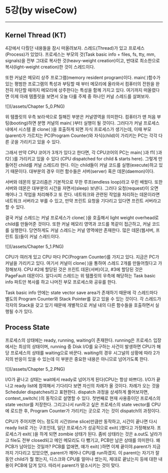# 5강\(by wiseCow\)

---

## 

## Kernel Thread \(KT\)

4강에서 다뤘던 내용들을 잠시 떠올려보자. 스레드\(Thread\)가 있고 프로세스\(Process\)가 있었다. 프로세스는 부모의 것\(Task basic info + files, fs, tty, mm, signals\)을 전부 그대로 복사한 것\(heavy-weight creation\)이고, 반대로 최소한으로 복사\(light-weight creation\)한 것이 스레드이다.

또한 커널은 메모리 상주 프로그램\(memory resident program\)이다. main\( \)함수가 있는 평범한 프로그램의 특성과 부팅할 때 부터 메모리에 올라와서 컴퓨터의 전원을 완전히 차단할 때까지 메모리에 상주한다는 특성을 함께 가지고 있다. 여기까지 떠올렸다면 이제 아래 템플릿을 보면서 오늘 다룰 주제 중 하나인 커널 스레드를 살펴보자.

![](/assets/Chapter 5_0.PNG)

위 템플릿의 우측 보라색으로 칠해진 부분은 커널영역을 의미한다. 컴퓨터가 맨 처음 부팅\(booting\)하면 분명 커널의 main\( \)부터 실행이 될 것이다. 그러다가 커널 프로세스 내에서 시스템 콜 clone\( \)을 호출하게 되면 자식 프로세스가 생기는데, 이때 부모\(parent\)가 가르치는 PC\(Program Counter\)와 자식\(child\)이 가리키는 PC는 각각 다른 곳을 가리키고 있을 수 있다.

그래서 만약 CPU 코어가 3개가 있다고 한다면, 각 CPU코어의 PC는 main\( \)과 f1\( \)과 f2\( \)를 가리키고 있을 수 있다 \(CPU dispatched for child & starts here\). 그렇게 만들어진 child를 커널 스레드라 한다. 이는 child들이 커널 코드를 실행\(execute\)하고 있기 때문이다. 대부분의 경우 이런 함수들은 서버\(server\) 혹은 데몬\(daemon\)이다.

서버와 데몬의 알고리즘은 기본적으로 무한 루프\(endless loop\)라고 우린 배웠다. 또한 서버와 데몬은 대부분의 시간을 자면서\(sleep\) 보낸다. 그러다 요청\(request\)이 오면 깨어나 그 작업을 처리해주고 또 잔다. 네트워크와 관련된 작업을 처리하는 데몬이라면 네트워크 서버라고 부를 수 있고, 만약 프린트 요청을 기다리고 있다면 프린트 서버라고 할 수 있다.

결국 커널 스레드는 커널 프로세스가 clone\( \)을 호출해서 light weight overhead로 child를 만들어준 것이다. 또한 커널 메모리 영역과 코드를 똑같이 접근하고, 커널 코드를 실행한다. 당연하게도 커널 스레드는 커널 영역에만 존재한다. 많은 데몬\(웹서버, 프린트 등\)들이 커널 스레드이다.

![](/assets/Chapter 5_1.PNG)

CPU가 여러개 있고 CPU 마다 PC\(Program Counter\)를 가지고 있다. 지금은 PC가 커널을 가리키고 있다. 여기서 커널이 clone\( \)을 통하여 스레드 2개를 만들어줬다고 가정해보자. CPU \#2에 할당된 것은 프린트 데몬\(서버\)이고, \#3에 할당된 것은 PageFault 데몬이다. 알다시피 스레드는 위 템플릿의 우측에 해당하는 Task basic info 파트만 복사를 하고 나머진 부모 프로세스와 공유를 한다.

Task basic info 안에는 state vector save area가 존재하기 때문에 각 스레드마다 별도의 Program Counter와 Stack Pointer를 갖고 있을 수 있는 것이다. 각 스레드가 각자의 Stack을 갖고 있기 때문에 개별적으로 커널 내의 다른 함수들을 호출하면서 실행될 수가 있다.

## Process State

프로세스의 상태에는 ready, running, waiting이 존재한다. running은 프로세스 입장에서는 최상의 상태이며, running 중 Disk I/O를 요구하는 사건이 발생하면 CPU가 해당 프로세스의 상태를 waiting으로 바꾼다. waiting의 경우 시그널의 상황에 따라 2가지의 반응이 있을 수 있는데 이 부분은 중요한 내용은 아니므로 넘어가도록 한다.

![](/assets/Chapter 5_2.PNG)

I/O가 끝나고 상태는 wait에서 ready로 넘어가게 된다\(CPU는 항상 바쁘다\). I/O가 끝나고 ready list에 참여해서 기다리다 보면 자신의 차례가 올 것이다. 차례가 오는 것을 Scheduler dispatches라고 표현한다. dispatch 과정을 상세하게 풀어보자면, context\_switch\( \)의 동작으로 설명할 수 있다. 첫번째로 현재 사용중이던 프로세스의 state vector를 저장한다. 그리고나서 run하고 싶은 프로세스의 state vector를 CPU에 로드한 후, Program Counter가 가리키는 곳으로 가는 것이 dispatch의 과정이다.

CPU가 주어지면 어느 정도의 시간\(time slice\)만큼만 동작하고, 시간이 끝나면 다시 ready list로 가는 구조인데, 일단 프로세스가 성공적으로 exit\( \)했다고 가정해보자. 프로세스가 exit\( \)을 하게 되면 zombie 상태가 된다. 좀비 상태라는 것은 a.out도 날라가고 file도 전부 closed되고 메인 메모리도 다 뺐기고, PCB만 남은 상태를 의미한다. 왜 PCB가 남아있는 것일까? PCB를 없애면, 얘가 exit\( \)하면 이제 끝이야.parent가 지금까지 기다리고 있었으면, parent가 깨어나 CPU를 run하겠지. 이 parent는 자기가 잘 동안 child가 뭘 했는지, 디스크와 CPU를 얼마나 썼는지, 제대로 끝났는지 등에 대한 내용이 PCB에 담겨 있다. 따라서 parent가 말소시키는 것이 맞다.



